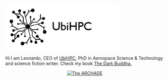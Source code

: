 <html>
  <body>
   <div>
      <img src="https://github.com/leonardocfor/leonardocfor/blob/master/logo-transparent.png" alt="UbiHPC"></a>
    </div> 
    <p>Hi I am Leonardo, CEO of <a href="https://www.ubihpc.com">UbiHPC</a>, PhD in Aerospace Science & Technology and science fiction writer. Check my book <a    href="https://www.amazon.com/Dark-Buddha-Leonardo-Camargo-Forero-ebook/dp/B01IQ53ELW">The Dark Buddha.</p>
    <div align="center">
      <a href="https://www.youtube.com/watch?v=SEGLlQA-TSg"><img src="https://img.youtube.com/vi/SEGLlQA-TSg/0.jpg" alt="The ARCHADE"></a>
    </div>
     
   
  </body>
  
</html>




<!--
**leonardocfor/leonardocfor** is a ✨ _special_ ✨ repository because its `README.md` (this file) appears on your GitHub profile.

![UbiHPC](https://github.com/leonardocfor/leonardocfor/blob/master/logo-transparent.png)

#### Hi I am Leonardo, CEO of [UbiHPC](https://www.ubihpc.com), PhD in Aerospace Science & Technology and science fiction writer. Check my book [The Dark Buddha](https://www.amazon.com/Dark-Buddha-Leonardo-Camargo-Forero-ebook/dp/B01IQ53ELW)

At UbiHPC, we create unusual software, for example a framework to transform a group of robots in a supercomputer. 


[![Hacking robots](https://img.youtube.com/vi/SEGLlQA-TSg/0.jpg)](https://www.youtube.com/watch?v=SEGLlQA-TSg "The ARCHADE!")

[![Hacking robots](https://img.youtube.com/vi/SEGLlQA-TSg/0.jpg)]

Here are some ideas to get you started:

- 🔭 I’m currently working on ...
- 🌱 I’m currently learning ...
- 👯 I’m looking to collaborate on ...
- 🤔 I’m looking for help with ...
- 💬 Ask me about ...
- 📫 How to reach me: ...
- 😄 Pronouns: ...
- ⚡ Fun fact: ...
-->
